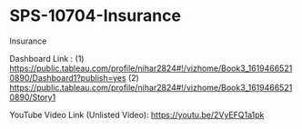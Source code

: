 # SPS-10704-Insurance
Insurance

Dashboard Link : (1) https://public.tableau.com/profile/nihar2824#!/vizhome/Book3_16194665210890/Dashboard1?publish=yes
                 (2) https://public.tableau.com/profile/nihar2824#!/vizhome/Book3_16194665210890/Story1

YouTube Video Link (Unlisted Video): https://youtu.be/2VyEFQ1a1pk
